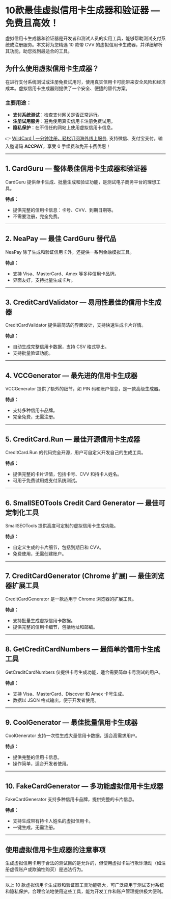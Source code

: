 # 10款最佳虚拟信用卡生成器和验证器 — 免费且高效！

虚拟信用卡生成器和验证器是开发者和测试人员的实用工具，能够帮助测试支付系统或注册服务。本文将为您精选 10 款带 CVV 的虚拟信用卡生成器，并详细解析其功能，助您找到最适合的工具。

## 为什么使用虚拟信用卡生成器？

在进行支付系统测试或注册免费试用时，使用真实信用卡可能带来安全风险和经济成本。虚拟信用卡生成器则提供了一个安全、便捷的替代方案。

### 主要用途：

- **支付系统测试**：检查支付网关是否正常运行。
- **注册试用服务**：避免使用真实信用卡注册免费试用。
- **隐私保护**：在不信任的网站上使用虚拟信用卡信息。

👉 [WildCard | 一分钟注册，轻松订阅海外线上服务](https://bbtdd.com/WildCard), 支持微信、支付宝支付。输入邀请码 **ACCPAY**，享受 0 手续费和免开卡费优惠！

---

## 1. CardGuru — 整体最佳信用卡生成器和验证器

CardGuru 提供单卡生成、批量生成和验证功能，是测试电子商务平台的理想工具。

**特点：**
- 提供完整的信用卡信息：卡号、CVV、到期日期等。
- 不需要注册，完全免费。

---

## 2. NeaPay — 最佳 CardGuru 替代品

NeaPay 除了生成和验证信用卡外，还提供一系列金融模拟工具。

**特点：**
- 支持 Visa、MasterCard、Amex 等多种信用卡品牌。
- 界面友好，支持批量生成卡片。

---

## 3. CreditCardValidator — 易用性最佳的信用卡生成器

CreditCardValidator 提供最简洁的界面设计，支持快速生成卡片详情。

**特点：**
- 自动生成完整信用卡数据，支持 CSV 格式导出。
- 支持批量验证功能。

---

## 4. VCCGenerator — 最先进的信用卡生成器

VCCGenerator 提供了额外的细节，如 PIN 码和账户信息，是一款高级生成器。

**特点：**
- 支持多种信用卡品牌。
- 完全免费，无需注册。

---

## 5. CreditCard.Run — 最佳开源信用卡生成器

CreditCard.Run 的代码完全开源，用户可自定义开发自己的生成工具。

**特点：**
- 提供完整的卡片详情，包括卡号、CVV 和持卡人姓名。
- 可用于免费试用或支付系统测试。

---

## 6. SmallSEOTools Credit Card Generator — 最佳可定制化工具

SmallSEOTools 提供高度可定制的虚拟信用卡生成功能。

**特点：**
- 自定义生成的卡片细节，包括到期日和 CVV。
- 免费使用，无需创建账户。

---

## 7. CreditCardGenerator (Chrome 扩展) — 最佳浏览器扩展工具

CreditCardGenerator 是一款适用于 Chrome 浏览器的扩展工具。

**特点：**
- 支持批量生成虚拟信用卡数据。
- 提供完整的信用卡细节，包括地址和邮编。

---

## 8. GetCreditCardNumbers — 最简单的信用卡生成工具

GetCreditCardNumbers 仅提供卡号生成功能，适合需要简单卡号测试的用户。

**特点：**
- 支持 Visa、MasterCard、Discover 和 Amex 卡号生成。
- 数据以 JSON 格式输出，便于开发者使用。

---

## 9. CoolGenerator — 最佳批量信用卡生成器

CoolGenerator 支持一次性生成大量信用卡数据，适合高需求用户。

**特点：**
- 提供完整的信用卡信息。
- 操作简单，适合开发者使用。

---

## 10. FakeCardGenerator — 多功能虚拟信用卡生成器

FakeCardGenerator 支持多种信用卡品牌，提供完整的卡片信息。

**特点：**
- 支持生成带有持卡人姓名的虚拟信用卡。
- 一键生成，无需注册。

---

## 使用虚拟信用卡生成器的注意事项

生成虚拟信用卡用于合法的测试目的是允许的，但使用虚拟卡进行欺诈活动（如注册虚假账户或欺骗性购买）是违法行为。

---

以上 10 款虚拟信用卡生成器和验证器工具功能强大，可广泛应用于测试支付系统和隐私保护。合理合法地使用这些工具，能为开发工作和账户管理提供极大便利。